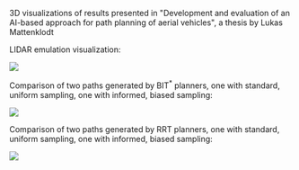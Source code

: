 3D visualizations of results presented in "Development and evaluation of an AI-based approach for path planning of aerial vehicles", a thesis by Lukas Mattenklodt

LIDAR emulation visualization:

![](https://github.com/lux-maker/3D-Visualization/blob/main/lidar.gif)

Comparison of two paths generated by BIT<sup>*</sup> planners, one with standard, uniform sampling, one with informed, biased sampling:

![](https://github.com/lux-maker/3D-Visualization/blob/main/bitstar_clear.gif)

Comparison of two paths generated by RRT planners, one with standard, uniform sampling, one with informed, biased sampling:

![](https://github.com/lux-maker/3D-Visualization/blob/main/rrt_clear.gif)
